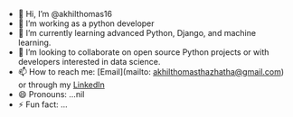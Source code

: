 - 👋 Hi, I’m @akhilthomas16
- 👀 I’m working as a python developer
- 🌱 I’m currently learning advanced Python, Django, and machine learning.
- 💞️ I’m looking to collaborate on open source Python projects or with developers interested in data science.
- 📫 How to reach me: [Email](mailto: akhilthomasthazhatha@gmail.com) or through my [LinkedIn](https://www.linkedin.com/in/akhilthomas16/)
- 😄 Pronouns: ...nil
- ⚡ Fun fact: ...

<!---
akhilthomas16/ is a ✨ special ✨ repository because its `README.md` (this file) appears on your GitHub profile.
You can click the Preview link to take a look at your changes.
--->
